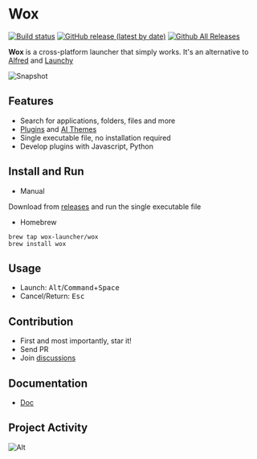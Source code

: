 Wox
===

[![Build status](https://github.com/Wox-launcher/Wox/actions/workflows/build.yml/badge.svg?branch=master)](https://github.com/Wox-launcher/Wox/actions)
[![GitHub release (latest by date)](https://img.shields.io/github/v/release/Wox-launcher/wox?include_prereleases)](https://github.com/Wox-launcher/Wox/releases)
[![Github All Releases](https://img.shields.io/github/downloads/Wox-launcher/Wox/total.svg)](https://github.com/Wox-launcher/Wox/releases)

**Wox** is a cross-platform launcher that simply works. It's an alternative to [Alfred](https://www.alfredapp.com/) and [Launchy](http://www.launchy.net/)


![Snapshot](https://raw.githubusercontent.com/Wox-launcher/Wox/v2/docs/images/app.png)

Features
--------

- Search for applications, folders, files and more
- [Plugins](https://wox-launcher.github.io/Wox/#/plugin_store) and [AI Themes](https://wox-launcher.github.io/Wox/#/ai_theme)
- Single executable file, no installation required
- Develop plugins with Javascript, Python

Install and Run
------------

- Manual

Download from [releases](https://github.com/Wox-launcher/Wox/releases) and run the single executable file

- Homebrew

`brew tap wox-launcher/wox`  
`brew install wox`

Usage
-----

- Launch: <kbd>Alt</kbd>/<kbd>Command</kbd>+<kbd>Space</kbd>
- Cancel/Return: <kbd>Esc</kbd>

Contribution
------------

- First and most importantly, star it!
- Send PR
- Join [discussions](https://github.com/Wox-launcher/Wox/discussions)

Documentation
-------------

- [Doc](https://wox-launcher.github.io/Wox/#/)

Project Activity
------

![Alt](https://repobeats.axiom.co/api/embed/426a758ebe040d1931da135e5011b6c5c9058041.svg "Repobeats analytics image")
